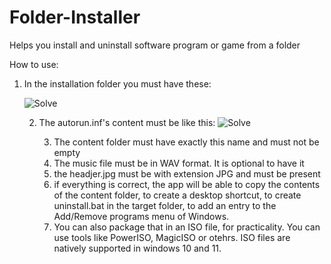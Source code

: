 # Folder-Installer
Helps you install and uninstall software program or game from a folder

How to use:

1. In the installation folder you must have these:

   ![Solve](https://i.ibb.co/RD2Rdm1/contents.png)

   2. The autorun.inf's content must be like this:
       ![Solve](https://i.ibb.co/smTmyDV/autorun.png)

      3. The content folder must have exactly this name and must not be empty
      4. The music file must be in WAV format. It is optional to have it
      5. the headjer.jpg must be with extension JPG and must be present
      6. if everything is correct, the app will be able to copy the contents of the content folder, to create a desktop shortcut, to create uninstall.bat in the target folder, to add an entry to the Add/Remove programs menu of Windows.
      7. You can also package that in an ISO file, for practicality. You can use tools like PowerISO, MagicISO or otehrs. ISO files are natively supported in windows 10 and 11.
